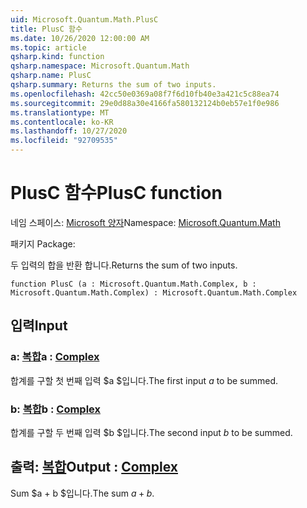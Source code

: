```yaml
---
uid: Microsoft.Quantum.Math.PlusC
title: PlusC 함수
ms.date: 10/26/2020 12:00:00 AM
ms.topic: article
qsharp.kind: function
qsharp.namespace: Microsoft.Quantum.Math
qsharp.name: PlusC
qsharp.summary: Returns the sum of two inputs.
ms.openlocfilehash: 42cc50e0369a08f7f6d10fb40e3a421c5c88ea74
ms.sourcegitcommit: 29e0d88a30e4166fa580132124b0eb57e1f0e986
ms.translationtype: MT
ms.contentlocale: ko-KR
ms.lasthandoff: 10/27/2020
ms.locfileid: "92709535"
---
```

# <a name="plusc-function"></a><span data-ttu-id="a50a8-102">PlusC 함수</span><span class="sxs-lookup"><span data-stu-id="a50a8-102">PlusC function</span></span>

<span data-ttu-id="a50a8-103">네임 스페이스: [Microsoft 양자](xref:Microsoft.Quantum.Math)</span><span class="sxs-lookup"><span data-stu-id="a50a8-103">Namespace: [Microsoft.Quantum.Math](xref:Microsoft.Quantum.Math)</span></span>

<span data-ttu-id="a50a8-104">패키지 [](https://nuget.org/packages/)</span><span class="sxs-lookup"><span data-stu-id="a50a8-104">Package: [](https://nuget.org/packages/)</span></span>


<span data-ttu-id="a50a8-105">두 입력의 합을 반환 합니다.</span><span class="sxs-lookup"><span data-stu-id="a50a8-105">Returns the sum of two inputs.</span></span>

```qsharp
function PlusC (a : Microsoft.Quantum.Math.Complex, b : Microsoft.Quantum.Math.Complex) : Microsoft.Quantum.Math.Complex
```


## <a name="input"></a><span data-ttu-id="a50a8-106">입력</span><span class="sxs-lookup"><span data-stu-id="a50a8-106">Input</span></span>

### <a name="a--complex"></a><span data-ttu-id="a50a8-107">a: [복합](xref:Microsoft.Quantum.Math.Complex)</span><span class="sxs-lookup"><span data-stu-id="a50a8-107">a : [Complex](xref:Microsoft.Quantum.Math.Complex)</span></span>

<span data-ttu-id="a50a8-108">합계를 구할 첫 번째 입력 $a $입니다.</span><span class="sxs-lookup"><span data-stu-id="a50a8-108">The first input $a$ to be summed.</span></span>


### <a name="b--complex"></a><span data-ttu-id="a50a8-109">b: [복합](xref:Microsoft.Quantum.Math.Complex)</span><span class="sxs-lookup"><span data-stu-id="a50a8-109">b : [Complex](xref:Microsoft.Quantum.Math.Complex)</span></span>

<span data-ttu-id="a50a8-110">합계를 구할 두 번째 입력 $b $입니다.</span><span class="sxs-lookup"><span data-stu-id="a50a8-110">The second input $b$ to be summed.</span></span>



## <a name="output--complex"></a><span data-ttu-id="a50a8-111">출력: [복합](xref:Microsoft.Quantum.Math.Complex)</span><span class="sxs-lookup"><span data-stu-id="a50a8-111">Output : [Complex](xref:Microsoft.Quantum.Math.Complex)</span></span>

<span data-ttu-id="a50a8-112">Sum $a + b $입니다.</span><span class="sxs-lookup"><span data-stu-id="a50a8-112">The sum $a + b$.</span></span>